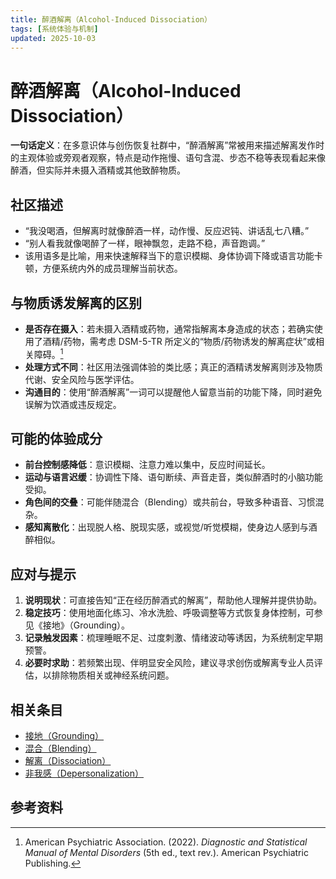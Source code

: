```yaml
---
title: 醉酒解离（Alcohol-Induced Dissociation）
tags: [系统体验与机制]
updated: 2025-10-03
---
```

# 醉酒解离（Alcohol-Induced Dissociation）

**一句话定义**：在多意识体与创伤恢复社群中，“醉酒解离”常被用来描述解离发作时的主观体验或旁观者观察，特点是动作拖慢、语句含混、步态不稳等表现看起来像醉酒，但实际并未摄入酒精或其他致醉物质。

## 社区描述

- “我没喝酒，但解离时就像醉酒一样，动作慢、反应迟钝、讲话乱七八糟。”
- “别人看我就像喝醉了一样，眼神飘忽，走路不稳，声音跑调。”
- 该用语多是比喻，用来快速解释当下的意识模糊、身体协调下降或语言功能卡顿，方便系统内外的成员理解当前状态。

## 与物质诱发解离的区别

- **是否存在摄入**：若未摄入酒精或药物，通常指解离本身造成的状态；若确实使用了酒精/药物，需考虑 DSM-5-TR 所定义的“物质/药物诱发的解离症状”或相关障碍。[^apa2022]
- **处理方式不同**：社区用法强调体验的类比感；真正的酒精诱发解离则涉及物质代谢、安全风险与医学评估。
- **沟通目的**：使用“醉酒解离”一词可以提醒他人留意当前的功能下降，同时避免误解为饮酒或违反规定。

## 可能的体验成分

- **前台控制感降低**：意识模糊、注意力难以集中，反应时间延长。
- **运动与语言迟缓**：协调性下降、语句断续、声音走音，类似醉酒时的小脑功能受抑。
- **角色间的交叠**：可能伴随混合（Blending）或共前台，导致多种语音、习惯混杂。
- **感知离散化**：出现脱人格、脱现实感，或视觉/听觉模糊，使身边人感到与酒醉相似。

## 应对与提示

1. **说明现状**：可直接告知“正在经历醉酒式的解离”，帮助他人理解并提供协助。
2. **稳定技巧**：使用地面化练习、冷水洗脸、呼吸调整等方式恢复身体控制，可参见《接地》（Grounding）。
3. **记录触发因素**：梳理睡眠不足、过度刺激、情绪波动等诱因，为系统制定早期预警。
4. **必要时求助**：若频繁出现、伴明显安全风险，建议寻求创伤或解离专业人员评估，以排除物质相关或神经系统问题。

## 相关条目

- [接地（Grounding）](entries/Grounding.md)
- [混合（Blending）](entries/Blending.md)
- [解离（Dissociation）](entries/Dissociation.md)
- [非我感（Depersonalization）](entries/Depersonalization.md)

## 参考资料

[^apa2022]: American Psychiatric Association. (2022). *Diagnostic and Statistical Manual of Mental Disorders* (5th ed., text rev.). American Psychiatric Publishing.

